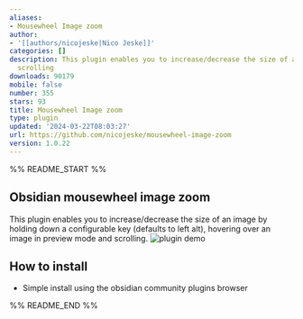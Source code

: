 ```yaml
---
aliases:
- Mousewheel Image zoom
author:
- '[[authors/nicojeske|Nico Jeske]]'
categories: []
description: This plugin enables you to increase/decrease the size of an image by
  scrolling
downloads: 90179
mobile: false
number: 355
stars: 93
title: Mousewheel Image zoom
type: plugin
updated: '2024-03-22T08:03:27'
url: https://github.com/nicojeske/mousewheel-image-zoom
version: 1.0.22
---
```


%% README_START %%

## Obsidian mousewheel image zoom

This plugin enables you to increase/decrease the size of an image by holding down a configurable key (defaults to 
left alt), hovering over an image in preview mode and scrolling.
![plugin demo](https://raw.githubusercontent.com/nicojeske/mousewheel-image-zoom/master/Animation.gif)

## How to install
- Simple install using the obsidian community plugins browser


%% README_END %%